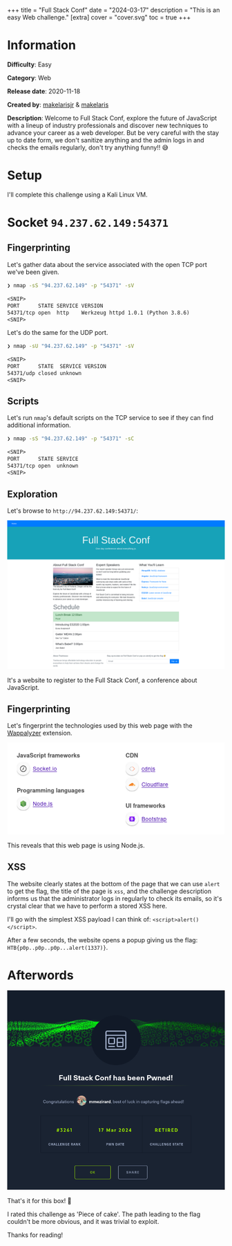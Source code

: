 +++
title = "Full Stack Conf"
date = "2024-03-17"
description = "This is an easy Web challenge."
[extra]
cover = "cover.svg"
toc = true
+++

# Information

**Difficulty**: Easy

**Category**: Web

**Release date**: 2020-11-18

**Created by**: [makelarisjr](https://app.hackthebox.com/users/95) &
[makelaris](https://app.hackthebox.com/users/107)

**Description**: Welcome to Full Stack Conf, explore the future of JavaScript
with a lineup of industry professionals and discover new techniques to advance
your career as a web developer. But be very careful with the stay up to date
form, we don't sanitize anything and the admin logs in and checks the emails
regularly, don't try anything funny!! 😅

# Setup

I'll complete this challenge using a Kali Linux VM.

# Socket `94.237.62.149:54371`

## Fingerprinting

Let's gather data about the service associated with the open TCP port we've been
given.

```sh
❯ nmap -sS "94.237.62.149" -p "54371" -sV
```

```
<SNIP>
PORT      STATE SERVICE VERSION
54371/tcp open  http    Werkzeug httpd 1.0.1 (Python 3.8.6)
<SNIP>
```

Let's do the same for the UDP port.

```sh
❯ nmap -sU "94.237.62.149" -p "54371" -sV
```

```
<SNIP>
PORT      STATE  SERVICE VERSION
54371/udp closed unknown
<SNIP>
```

## Scripts

Let's run `nmap`'s default scripts on the TCP service to see if they can find
additional information.

```sh
❯ nmap -sS "94.237.62.149" -p "54371" -sC
```

```
<SNIP>
PORT      STATE SERVICE
54371/tcp open  unknown
<SNIP>
```

## Exploration

Let's browse to `http://94.237.62.149:54371/`:

![Web homepage](web-homepage.png)

It's a website to register to the Full Stack Conf, a conference about
JavaScript.

## Fingerprinting

Let's fingerprint the technologies used by this web page with the
[Wappalyzer](https://www.wappalyzer.com/) extension.

![Web homepage Wappalyzer extension](web-homepage-wappalyzer.png)

This reveals that this web page is using Node.js.

## XSS

The website clearly states at the bottom of the page that we can use `alert` to
get the flag, the title of the page is `xss`, and the challenge description
informs us that the administrator logs in regularly to check its emails, so it's
crystal clear that we have to perform a stored XSS here.

I'll go with the simplest XSS payload I can think of:
`<script>alert()</script>`.

After a few seconds, the website opens a popup giving us the flag:
`HTB{p0p..p0p..p0p...alert(1337)}`.

# Afterwords

![Success](success.png)

That's it for this box! 🎉

I rated this challenge as 'Piece of cake'. The path leading to the flag couldn't
be more obvious, and it was trivial to exploit.

Thanks for reading!
